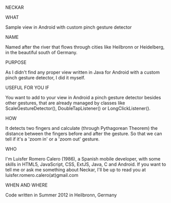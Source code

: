 NECKAR

WHAT

Sample view in Android with custom pinch gesture detector

NAME

Named after the river that flows through cities like Heilbronn or Heidelberg, in the beautiful south of Germany.

PURPOSE

As I didn't find any proper view written in Java for Android with a custom pinch gesture detector, I did it myself.

USEFUL FOR YOU IF

You want to add to your view in Android a pinch gesture detector besides other gestures, that are already managed by classes like ScaleGestureDetector(), DoubleTapListener() or LongClickListener().

HOW

It detects two fingers and calculate (through Pythagorean Theorem) the distance between the fingers before and after the gesture. So that we can tell if it's a 'zoom in' or a 'zoom out' gesture.

WHO

I'm Luisfer Romero Calero (1986), a Spanish mobile developer, with some skills in HTML5, JavaScript, CSS, ExtJS, Java,
C and Android. 
If you want to tell me or ask me something about Neckar, I'll be up to read you at luisfer.romero.calero(at)gmail.com

WHEN AND WHERE

Code written in Summer 2012 in Heilbronn, Germany